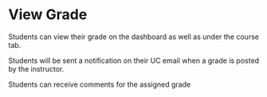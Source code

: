 # View Grade

Students can view their grade on the dashboard as well as under the course tab.

Students will be sent a notification on their UC email when a grade is posted by the instructor.

Students can receive comments for the assigned grade